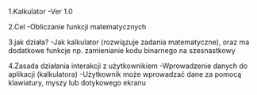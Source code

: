 1.Kalkulator -Ver 1.0 

2.Cel -Obliczanie funkcji matematycznych

3.jak działa? -Jak kalkulator (rozwiązuje zadania matematyczne), oraz ma dodatkowe funkcje np. zamienianie kodu binarnego na szesnastkowy

4.Zasada działania interakcji z użytkownikiem -Wprowadzenie danych do aplikacji (kalkulatora) -Użytkownik może wprowadzać dane za pomocą klawiatury, myszy lub dotykowego ekranu
